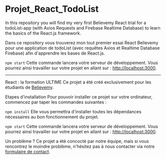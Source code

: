 # Projet_React_TodoList

In this repository you will find my very first Believemy React trial for a todoList-app (with Axios Requests and Firebase Realtime Database) to learn the basics of the React.js framework.

Dans ce repository vous trouverez mon tout premier essai React Believemy pour une application de todoList (avec requêtes Axios et Realtime Database Firebase) afin d'apprendre les bases de React.js.

`npm start` Cette commande lancera votre serveur de développement. Vous pourrez ainsi travailler sur votre projet en allant sur : [http://localhost:3000](http://localhost:3000).

---

React : la formation ULTIME Ce projet a été créé exclusivement pour les étudiants de [Believemy](https://believemy.com).

Etapes d'installation Pour pouvoir installer ce projet sur votre ordinateur, commencez par taper les commandes suivantes :

`npm install` Elle vous permettra d'installer toutes les dépendances nécessaires au bon fonctionnement du projet.

`npm start` Cette commande lancera votre serveur de développement. Vous pourrez ainsi travailler sur votre projet en allant sur : [http://localhost:3000](http://localhost:3000).

Un problème ? Ce projet a été concocté par notre équipe, mais si vous rencontrez le moindre problème, n'hésitez pas à nous contacter via notre [formulaire de contact](https://believemy.com/contact).
